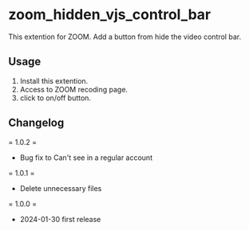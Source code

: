 # zoom_hidden_vjs_control_bar

This extention for ZOOM.
Add a button from hide the video control bar.

## Usage
1. Install this extention.
2. Access to ZOOM recoding page.
3. click to on/off button.

## Changelog
= 1.0.2 =
* Bug fix to Can't see in a regular account

= 1.0.1 =
* Delete unnecessary files

= 1.0.0 =
* 2024-01-30 first release